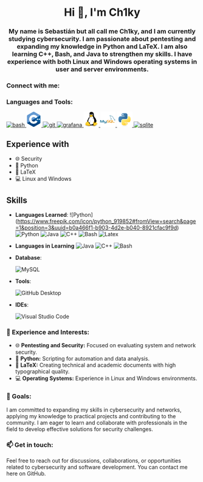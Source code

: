 <h1 align="center">Hi 👋, I'm Ch1ky</h1>
<h3 align="center">My name is Sebastián but all call me Ch1ky, and I am currently studying cybersecurity. I am passionate about pentesting and expanding my knowledge in Python and LaTeX. I am also learning C++, Bash, and Java to strengthen my skills. I have experience with both Linux and Windows operating systems in user and server environments.</h3>

<h3 align="left">Connect with me:</h3>
<p align="left">
</p>

<h3 align="left">Languages and Tools:</h3>
<p align="left"> <a href="https://www.gnu.org/software/bash/" target="_blank" rel="noreferrer"> <img src="https://www.vectorlogo.zone/logos/gnu_bash/gnu_bash-icon.svg" alt="bash" width="40" height="40"/> </a> <a href="https://www.w3schools.com/cpp/" target="_blank" rel="noreferrer"> <img src="https://raw.githubusercontent.com/devicons/devicon/master/icons/cplusplus/cplusplus-original.svg" alt="cplusplus" width="40" height="40"/> </a> <a href="https://git-scm.com/" target="_blank" rel="noreferrer"> <img src="https://www.vectorlogo.zone/logos/git-scm/git-scm-icon.svg" alt="git" width="40" height="40"/> </a> <a href="https://grafana.com" target="_blank" rel="noreferrer"> <img src="https://www.vectorlogo.zone/logos/grafana/grafana-icon.svg" alt="grafana" width="40" height="40"/> </a> <a href="https://www.linux.org/" target="_blank" rel="noreferrer"> <img src="https://raw.githubusercontent.com/devicons/devicon/master/icons/linux/linux-original.svg" alt="linux" width="40" height="40"/> </a> <a href="https://www.mysql.com/" target="_blank" rel="noreferrer"> <img src="https://raw.githubusercontent.com/devicons/devicon/master/icons/mysql/mysql-original-wordmark.svg" alt="mysql" width="40" height="40"/> </a> <a href="https://www.python.org" target="_blank" rel="noreferrer"> <img src="https://raw.githubusercontent.com/devicons/devicon/master/icons/python/python-original.svg" alt="python" width="40" height="40"/> </a> <a href="https://www.sqlite.org/" target="_blank" rel="noreferrer"> <img src="https://www.vectorlogo.zone/logos/sqlite/sqlite-icon.svg" alt="sqlite" width="40" height="40"/> </a> </p>

## Experience with
  - 🌐 Security
  - 🐍 Python
  - 📄 LaTeX
  - 💻 Linux and Windows

## Skills
- **Languages Learned**:
  ![Python] (https://www.freepik.com/icon/python_919852#fromView=search&page=1&position=3&uuid=b0a466f1-b903-4d2e-b040-8921cfac9f9d)
  ![Python](https://www.vectorlogo.zone/logos/python/python-icon.svg)
  ![Java](https://img.shields.io/badge/Java%20-%23F89820.svg?style=for-the-badge&logo=java&logoColor=white)
  ![C++](https://img.shields.io/badge/C%2B%2B%20-%2300599C.svg?style=for-the-badge&logo=c%2B%2B&logoColor=white)
  ![Bash](https://www.vectorlogo.zone/logos/gnu_bash/gnu_bash-icon.svg)
  ![Latex](https://camo.githubusercontent.com/e9e239179df81c16fe006b23767d5c02f39b567ee48659832a5ce29089dd986c/68747470733a2f2f696d672e736869656c64732e696f2f62616467652f6c617465782d2532333030383038302e7376673f7374796c653d666f722d7468652d6261646765266c6f676f3d6c61746578266c6f676f436f6c6f723d7768697465)

- **Languages in Learning**
  ![Java](https://img.shields.io/badge/Java%20-%23F89820.svg?style=for-the-badge&logo=java&logoColor=white)
  ![C++](https://img.shields.io/badge/C%2B%2B%20-%2300599C.svg?style=for-the-badge&logo=c%2B%2B&logoColor=white)
  ![Bash](https://www.vectorlogo.zone/logos/gnu_bash/gnu_bash-icon.svg)

- **Database**:
  
    ![MySQL](https://img.shields.io/badge/MySQL-00000F?style=for-the-badge&logo=mysql&logoColor=white)


- **Tools**:

  ![GitHub Desktop](https://img.shields.io/badge/git-%23F05033.svg?style=for-the-badge&logo=git&logoColor=white)

- **IDEs**:
  
  ![Visual Studio Code](https://img.shields.io/badge/Visual%20Studio%20Code-0078d7.svg?style=for-the-badge&logo=visual-studio-code&logoColor=white)

</details>

### 💼 Experience and Interests:
- 🌐 **Pentesting and Security:** Focused on evaluating system and network security.
- 🐍 **Python:** Scripting for automation and data analysis.
- 📄 **LaTeX:** Creating technical and academic documents with high typographical quality.
- 💻 **Operating Systems:** Experience in Linux and Windows environments.

### 🌱 Goals:
I am committed to expanding my skills in cybersecurity and networks, applying my knowledge to practical projects and contributing to the community. I am eager to learn and collaborate with professionals in the field to develop effective solutions for security challenges.

### 📫 Get in touch:
Feel free to reach out for discussions, collaborations, or opportunities related to cybersecurity and software development. You can contact me here on GitHub.



